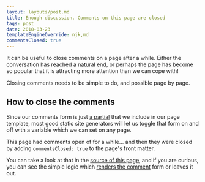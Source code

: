 ```yaml
---
layout: layouts/post.md
title: Enough discussion. Comments on this page are closed
tags: post
date: 2018-03-23
templateEngineOverride: njk,md
commentsClosed: true
---
```


It can be useful to close comments on a page after a while. Either the conversation has reached a natural end, or perhaps the page has become so popular that it is attracting more attention than we can cope with!

Closing comments needs to be simple to do, and possible page by page.


## How to close the comments

Since our comments form is just [a partial]() that we include in our page template, most good static site generators will let us toggle that form on and off with a variable which we can set on any page.

This page had comments open of for a while... and then they were closed by adding `commentsClosed: true` to the page's front matter.

You can take a look at that in the [source of this page](), and if you are curious, you can see the simple logic which [renders the comment]() form or leaves it out.





